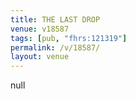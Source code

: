 ```yaml
---
title: THE LAST DROP
venue: v18587
tags: [pub, "fhrs:121319"]
permalink: /v/18587/
layout: venue
---
```

null